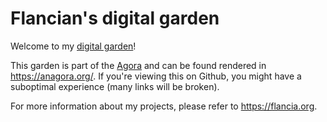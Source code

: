 # Flancian's digital garden

Welcome to my [digital garden](https://joelhooks.com/digital-garden)!

This garden is part of the [Agora](https://flancia.org/go/agora) and can be found rendered in https://anagora.org/. If you're viewing this on Github, you might have a suboptimal experience (many links will be broken).

For more information about my projects, please refer to https://flancia.org.